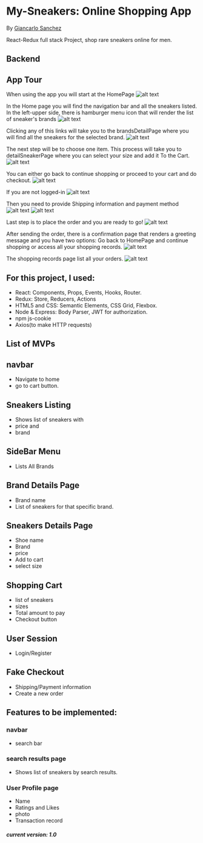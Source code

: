 # My-Sneakers: Online Shopping App
By [Giancarlo Sanchez](https://github.com/giancarlo-sanchez)

React-Redux full stack Project, shop rare sneakers online for men.


## Backend



## App Tour
 When using the app you will start at the HomePage
![alt text](https://github.com/giancarlo-sanchez/images-demo/blob/master/read1.jpg)




In the Home page you will find the navigation bar and all the sneakers listed.
In the left-upper side, there is hamburger menu icon that will render the list of sneaker's brands
![alt text](https://github.com/giancarlo-sanchez/images-demo/blob/master/read2.jpg)




Clicking any of this links will take you to the brandsDetailPage where you will find all the sneakers for the selected brand.
![alt text](https://github.com/giancarlo-sanchez/images-demo/blob/master/read5.jpg)




The next step will be to choose one item.
This process will take you to detailSneakerPage where you can select your size and add it To the Cart.
![alt text](https://github.com/giancarlo-sanchez/images-demo/blob/master/read12.jpg)




You can either go back to continue shopping or proceed to your cart and do checkout.
![alt text](https://github.com/giancarlo-sanchez/images-demo/blob/master/read4.jpg)




If you are not logged-in
![alt text](https://github.com/giancarlo-sanchez/images-demo/blob/master/read3.jpg)




Then you need to provide Shipping information and payment method
![alt text](https://github.com/giancarlo-sanchez/images-demo/blob/master/read6.jpg)
![alt text](https://github.com/giancarlo-sanchez/images-demo/blob/master/read8.jpg)




Last step is to place the order and you are ready to go!
![alt text](https://github.com/giancarlo-sanchez/images-demo/blob/master/read9.jpg)




After sending the order, there is a confirmation page that renders a greeting message and you have two options: Go back to HomePage and continue shopping or access all your shopping records.
![alt text](https://github.com/giancarlo-sanchez/images-demo/blob/master/read10.jpg)




The shopping records page list all your orders.
![alt text](https://github.com/giancarlo-sanchez/images-demo/blob/master/read11.jpg)




## For this project, I used:
* React: Components, Props, Events, Hooks, Router. 
* Redux: Store, Reducers, Actions
* HTML5 and CSS: Semantic Elements, CSS Grid, Flexbox.
* Node & Express: Body Parser, JWT for authorization.
* npm js-cookie
* Axios(to make HTTP requests)


## List of MVPs

## navbar 
  * Navigate to home 
  * go to cart button.

## Sneakers Listing 
  * Shows list of sneakers with
  * price and
  * brand
  
## SideBar Menu
 * Lists All Brands
 
 
## Brand Details Page
  * Brand name
  * List of sneakers for that specific brand. 
  
  
## Sneakers Details Page
  * Shoe name
  * Brand
  * price
  * Add to cart
  * select size
 
  
## Shopping Cart
  * list of sneakers 
  * sizes 
  * Total amount to pay 
  * Checkout button

## User Session
 * Login/Register
 
## Fake Checkout
 * Shipping/Payment information
 * Create a new order




## Features to be implemented: 
### navbar 
  * search bar
### search results page
* Shows list of sneakers by search results.
### User Profile page
* Name
* Ratings and Likes 
* photo
* Transaction record
  

##### current version: 1.0 
